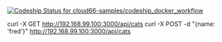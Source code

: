 [ ![Codeship Status for cloud66-samples/codeship_docker_workflow](https://codeship.com/projects/49637ee0-a66f-0133-33c4-168e19b352eb/status?branch=master)](https://codeship.com/projects/129905)

curl -X GET http://192.168.99.100:3000/api/cats
curl -X POST -d "{name: 'fred'}" http://192.168.99.100:3000/api/cats